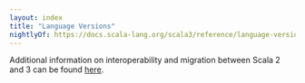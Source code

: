 ```yaml
---
layout: index
title: "Language Versions"
nightlyOf: https://docs.scala-lang.org/scala3/reference/language-versions/index.html
---
```


Additional information on interoperability and migration between Scala 2 and 3 can be found [here](https://docs.scala-lang.org/scala3/guides/migration/compatibility-intro.html).
